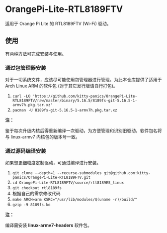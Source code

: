 # OrangePi-Lite-RTL8189FTV

适用于 Orange Pi Lite 的 RTL8189FTV (Wi-Fi) 驱动。

## 使用

有两种方法可完成安装与使用。

### 通过包管理器安装

对于一切系统文件，应该尽可能使用包管理器进行管理。为此本仓库提供了适用于 Arch Linux
ARM 的软件包 (对于其它发行版请自行打包)。

1. `curl -LO 'https://github.com/kitty-panics/OrangePi-Lite-RTL8189FTV/raw/master/binary/5.16.5/8189fs-git-5.16.5-1-armv7h.pkg.tar.xz'`
2. `pacman -U 8189fs-git-5.16.5-1-armv7h.pkg.tar.xz`

**注：**

鉴于每次升级内核后得重新编译一次驱动，为方便管理和识别旧驱动，软件包名将与 linux-armv7
内核包的版本号一致。

### 通过源码编译安装

如果想更细粒度定制驱动，可通过编译进行安装。

1. `git clone --depth=1 --recurse-submodules git@github.com:kitty-panics/OrangePi-Lite-RTL8189FTV.git`
2. `cd OrangePi-Lite-RTL8189FTV/source/rtl8189ES_linux`
3. `git checkout rtl8189fs`
4. 根据自己的需求修改代码
5. `make ARCH=arm KSRC="/usr/lib/modules/$(uname -r)/build/"`
6. `gzip -9 8189fs.ko`

**注：**

编译需安装 **linux-armv7-headers** 软件包。
